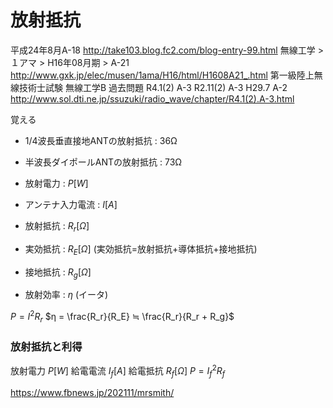 # 放射抵抗

平成24年8月A-18
http://take103.blog.fc2.com/blog-entry-99.html
無線工学 > １アマ > H16年08月期 > A-21
http://www.gxk.jp/elec/musen/1ama/H16/html/H1608A21_.html
第一級陸上無線技術士試験 無線工学B 過去問題 R4.1(2) A-3 R2.11(2) A-3 H29.7 A-2
http://www.sol.dti.ne.jp/ssuzuki/radio_wave/chapter/R4.1(2).A-3.html

覚える
- 1/4波長垂直接地ANTの放射抵抗 : 36Ω
- 半波長ダイポールANTの放射抵抗 : 73Ω

- 放射電力 : $P [W]$
- アンテナ入力電流 : $I [A]$
- 放射抵抗 : $R_r [Ω]$
- 実効抵抗 : $R_E [Ω]$ (実効抵抗=放射抵抗+導体抵抗+接地抵抗)
- 接地抵抗 : $R_g [Ω]$
- 放射効率 : $η$ (イータ)

 
$P = I^2 R_r$
$η = \frac{R_r}{R_E} ≒ \frac{R_r}{R_r + R_g}$

### 放射抵抗と利得
放射電力 $P [W]$
給電電流 $I_f [A]$
給電抵抗 $R_f [Ω]$
$P = I_f^2R_f$


https://www.fbnews.jp/202111/mrsmith/
